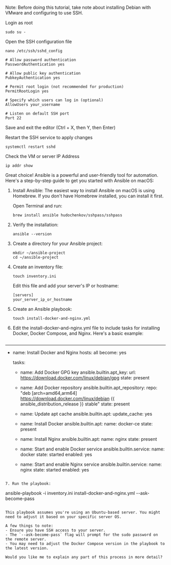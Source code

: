 Note: Before doing this tutorial, take note about installing Debian with VMware and configuring to use SSH.

Login as root

```sudo su -```

Open the SSH configuration file

```nano /etc/ssh/sshd_config```

```
# Allow password authentication
PasswordAuthentication yes

# Allow public key authentication
PubkeyAuthentication yes

# Permit root login (not recommended for production)
PermitRootLogin yes

# Specify which users can log in (optional)
AllowUsers your_username

# Listen on default SSH port
Port 22
```

Save and exit the editor (Ctrl + X, then Y, then Enter)

Restart the SSH service to apply changes

```systemctl restart sshd```

Check the VM or server IP Address

```ip addr show```

Great choice! Ansible is a powerful and user-friendly tool for automation. Here's a step-by-step guide to get you started with Ansible on macOS:

1. Install Ansible:
   The easiest way to install Ansible on macOS is using Homebrew. If you don't have Homebrew installed, you can install it first.

   Open Terminal and run:
   ```
   brew install ansible hudochenkov/sshpass/sshpass
   ```

2. Verify the installation:
   ```
   ansible --version
   ```

3. Create a directory for your Ansible project:
   ```
   mkdir ~/ansible-project
   cd ~/ansible-project
   ```

4. Create an inventory file:
   ```
   touch inventory.ini
   ```
   Edit this file and add your server's IP or hostname:
   ```
   [servers]
   your_server_ip_or_hostname
   ```

5. Create an Ansible playbook:
   ```
   touch install-docker-and-nginx.yml
   ```

6. Edit the install-docker-and-nginx.yml file to include tasks for installing Docker, Docker Compose, and Nginx. Here's a basic example:

   

   ```yaml
---
- name: Install Docker and Nginx
  hosts: all
  become: yes

  tasks:
    - name: Add Docker GPG key
      ansible.builtin.apt_key:
        url: https://download.docker.com/linux/debian/gpg
        state: present

    - name: Add Docker repository
      ansible.builtin.apt_repository:
        repo: "deb [arch=amd64,arm64] https://download.docker.com/linux/debian {{ ansible_distribution_release }} stable"
        state: present

    - name: Update apt cache
      ansible.builtin.apt:
        update_cache: yes

    - name: Install Docker
      ansible.builtin.apt:
        name: docker-ce
        state: present

    - name: Install Nginx
      ansible.builtin.apt:
        name: nginx
        state: present

    - name: Start and enable Docker service
      ansible.builtin.service:
        name: docker
        state: started
        enabled: yes

    - name: Start and enable Nginx service
      ansible.builtin.service:
        name: nginx
        state: started
        enabled: yes

```

7. Run the playbook:
   ```
   ansible-playbook -i inventory.ini install-docker-and-nginx.yml --ask-become-pass
   ```

This playbook assumes you're using an Ubuntu-based server. You might need to adjust it based on your specific server OS.

A few things to note:
- Ensure you have SSH access to your server.
- The `--ask-become-pass` flag will prompt for the sudo password on the remote server.
- You may need to adjust the Docker Compose version in the playbook to the latest version.

Would you like me to explain any part of this process in more detail?